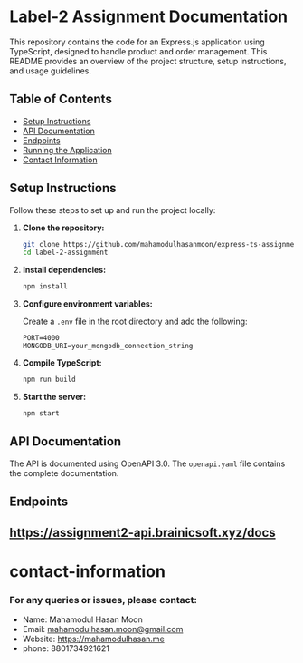 # Label-2 Assignment Documentation

This repository contains the code for an Express.js application using TypeScript, designed to handle product and order management. This README provides an overview of the project structure, setup instructions, and usage guidelines.

## Table of Contents

- [Setup Instructions](#setup-instructions)
- [API Documentation](#api-documentation)
- [Endpoints](#Endpoints)
- [Running the Application](#running-the-application)
- [Contact Information](#contact-information)

## Setup Instructions

Follow these steps to set up and run the project locally:

1. **Clone the repository:**

    ```bash
    git clone https://github.com/mahamodulhasanmoon/express-ts-assignment-2.git
    cd label-2-assignment
    ```

2. **Install dependencies:**

    ```bash
    npm install
    ```

3. **Configure environment variables:**

    Create a `.env` file in the root directory and add the following:

    ```
    PORT=4000
    MONGODB_URI=your_mongodb_connection_string
    ```

4. **Compile TypeScript:**

    ```bash
    npm run build
    ```

5. **Start the server:**

    ```bash
    npm start
    ```

## API Documentation

The API is documented using OpenAPI 3.0. The `openapi.yaml` file contains the complete documentation.

## Endpoints

## https://assignment2-api.brainicsoft.xyz/docs



# contact-information
### For any queries or issues, please contact:
- Name: Mahamodul Hasan Moon
- Email: mahamodulhasan.moon@gmail.com
- Website: https://mahamodulhasan.me
- phone: 8801734921621

